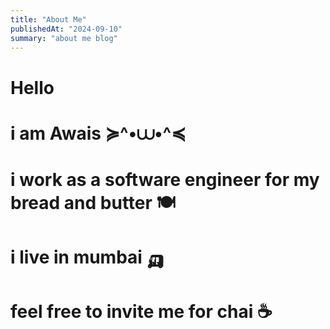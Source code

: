 ```yaml
---
title: "About Me"
publishedAt: "2024-09-10"
summary: "about me blog"
---
```


# **Hello**

# i am Awais ≽^•⩊•^≼

# i work as a software engineer for my bread and butter 🍽

# i live in mumbai 🛺

# feel free to invite me for chai ☕
